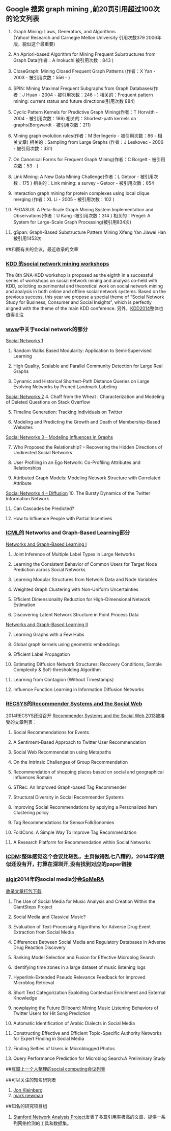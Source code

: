 ﻿## Google 搜索 graph mining ,前20页引用超过100次的论文列表

1. Graph Mining: Laws, Generators, and Algorithms  
(Yahoo! Research and Carnegie Mellon University 引用次数379 2006年版，貌似这个最重要)

2. An Apriori-based Algorithm for Mining Frequent Substructures from Graph Data(作者：A Inokuchi  被引用次数：843 )


3. CloseGraph: Mining Closed Frequent Graph Patterns (作者：X Yan - 2003 - 被引用次数：556 - )


4. SPIN: Mining Maximal Frequent Subgraphs from Graph Databases(作者：J Huan - 2004 - 被引用次数：246 - )
相关的：Frequent pattern mining: current status and future directions(引用次数 884)

5. Cyclic Pattern Kernels for Predictive Graph Mining(作者：T Horváth - 2004 - 被引用次数：189)
相关的：Shortest-path kernels on graphs(Borgwardt - 被引用次数：211)

6. Mining graph evolution rules(作者：M Berlingerio - 被引用次数：86 - 相关文章)
相关的：Sampling from Large Graphs (作者：J Leskovec - 2006 - 被引用次数：331)

7. On Canonical Forms for Frequent Graph Mining(作者：C Borgelt - 被引用次数：53 - )

8. Link Mining: A New Data Mining Challenge(作者：L Getoor - 被引用次数：175 )
相关的：Link mining: a survey - Getoor - 被引用次数：654

9. Interaction graph mining for protein complexes using local clique merging
(作者：XL Li - 2005 - 被引用次数：102 )

10. PEGASUS: A Peta-Scale Graph Mining System Implementation and Observations(作者：U Kang -被引用次数：314 )
相关的：Pregel: A System for Large-Scale Graph Processing(被引用834次)


11. gSpan: Graph-Based Substructure Pattern Mining 
Xifeng Yan Jiawei Han 被引用1453次


##和图有关的会议，最近收录的文章

### [KDD 的social network mining workshops]
 The 8th SNA-KDD workshop is proposed as the eighth in a successful series of workshops on  social network mining and analysis co-held with KDD, soliciting experimental and theoretical work on social network mining and analysis in both online and offline social network systems. Based on the previous success, this year we propose a special theme of “Social Network Study for Business, Consumer and Social Insights”, which is perfectly aligned with the theme of the main KDD conference. 另外，[KDD2014]整体也值得关注

### [www]中关于social network的部分
 
 [Social Networks 1]

1. Random Walks Based Modularity: Application to Semi-Supervised Learning 

2. High Quality, Scalable and Parallel Community Detection for Large Real Graphs 

3. Dynamic and Historical Shortest-Path Distance Queries on Large Evolving Networks by Pruned Landmark Labeling 

 [Social Networks 2]
4. Chaff from the Wheat : Characterization and Modeling of Deleted Questions on Stack Overflow

5. Timeline Generation: Tracking Individuals on Twitter 

6. Modeling and Predicting the Growth and Death of Membership-Based Websites 

 [Social Networks 3 – Modeling Influences in Graphs]

7. Who Proposed the Relationship? – Recovering the Hidden Directions of Undirected Social Networks
 
8. User Profiling in an Ego Network: Co-Profiling Attributes and Relationships

9. Attributed Graph Models: Modeling Network Structure with Correlated Attribute

 [Social Networks 4 – Diffusion]
10. The Bursty Dynamics of the Twitter Information Network

11. Can Cascades be Predicted?

12. How to Influence People with Partial Incentives 

### [ICML]的 Networks and Graph-Based Learning部分
 
 [Networks and Graph-Based Learning I]

1. Joint Inference of Multiple Label Types in Large Networks

2. Learning the Consistent Behavior of Common Users for Target Node Prediction across Social Networks

3. Learning Modular Structures from Network Data and Node Variables

4. Weighted Graph Clustering with Non-Uniform Uncertainties

5. Efficient Dimensionality Reduction for High-Dimensional Network Estimation

6. Discovering Latent Network Structure in Point Process Data

 [Networks and Graph-Based Learning II]

7. Learning Graphs with a Few Hubs

8. Global graph kernels using geometric embeddings

9. Efficient Label Propagation

10. Estimating Diffusion Network Structures: Recovery Conditions, Sample Complexity & Soft-thresholding Algorithm

11. Learning from Contagion (Without Timestamps)

12. Influence Function Learning in Information Diffusion Networks

### [RECSYS]的[Recommender Systems and the Social Web] 
2014RECSYS还没召开
 [Recommender Systems and the Social Web 2013]被接受的文章列表：

1. Social Recommendations for Events

2. A Sentiment-Based Approach to Twitter User Recommendation
	
3. Social Web Recommendation using Metapaths
	
4. On the Intrinsic Challenges of Group Recommendation

5. Recommendation of shopping places based on social and geographical influences	Romain 

6. STRec: An Improved Graph-based Tag Recommender	

7. Structural Diversity in Social Recommender Systems	

8. Improving Social Recommendations by applying a Personalized Item Clustering policy

9. Tag Recommendations for SensorFolkSonomies

10. FoldCons: A Simple Way To Improve Tag Recommendation	

11. A Research Platform for Recommendation within Social Networks 




### [ICDM]:整体感觉这个会议比较乱，主页做得乱七八糟的，2014年的貌似还没有开，打算在深圳开,没有找到对应的paper链接
### [sigir]2014年的social media分会[SoMeRA]

[收录文章打包下载]

1. The Use of Social Media for Music Analysis and Creation Within the GiantSteps Project

2. Social Media and Classical Music?

3. Evaluation of Text-Processing Algorithms for Adverse Drug Event Extraction from Social Media

4. Differences Between Social Media and Regulatory Databases in Adverse Drug Reaction Discovery

5. Ranking Model Selection and Fusion for Effective Microblog Search

6. Identifying time zones in a large dataset of music listening logs

7. Hyperlink-Extended Pseudo Relevance Feedback for Improved Microblog Retrieval

8. Short Text Categorization Exploiting Contextual Enrichment and External Knowledge

9. nowplaying the Future Billboard: Mining Music Listening Behaviors of Twitter Users for Hit Song Prediction

10. Automatic Identification of Arabic Dialects in Social Media

11. Constructing Effective and Efficient Topic-Specific Authority Networks for Expert Finding in Social Media

12. Finding Selfies of Users in Microblogged Photos

13. Query Performance Prediction for Microblog Search:A Preliminary Study



##[豆瓣上一个人整理的social computing会议列表]

##可以关注的知名研究者
1. [Jon Kleinberg]
2. [mark newman]



##知名的研究项目组
1. [Stanford Network Analysis Project]发表了多篇引用率极高的文章，提供一系列网络检测的工具和数据集。




[Stanford Network Analysis Project]:http://snap.stanford.edu/


[Jon Kleinberg]:http://www.cs.cornell.edu/home/kleinber/
[mark newman]:http://www-personal.umich.edu/~mejn/pubs.html

[豆瓣上一个人整理的social computing会议列表]:http://www.douban.com/group/topic/33541638/ 
[收录文章打包下载]:http://www.cp.jku.at/conferences/SoMeRA2014/preproceedings/somera_preproceedings.zip


[SoMeRA]:http://www.cp.jku.at/conferences/SoMeRA2014/


[sigir]:http://sigir.org/sigir2014/finalworkshops.php#SoMeRA


[ICDM]:http://icdm2013.rutgers.edu/
[Recommender Systems and the Social Web 2013]:http://ls13-www.cs.uni-dortmund.de/homepage/rsweb2013/index.shtml
[Recommender Systems and the Social Web]:http://ls13-www.cs.uni-dortmund.de/homepage/rsweb2014/index.shtml
[RECSYS]:http://recsys.acm.org/

[ICML]:http://icml.cc/2014/
[KDD 的social network mining workshops]:http://research.larc.smu.edu.sg/pa/snakdd2014/SNA-KDD2014.htm
[KDD2014]:http://www.kdd.org/kdd2014/program.html
[www]:http://www2014.kr/paper/proceedings/

[Social Networks 1]:http://www2014.kr/paper/proceedings/#8
[Social Networks 2]:http://www2014.kr/paper/proceedings/#20
[Social Networks 3 – Modeling Influences in Graphs]:http://www2014.kr/paper/proceedings/#25
[Social Networks 4 – Diffusion]:http://www2014.kr/paper/proceedings/#28
[Networks and Graph-Based Learning I]:http://icml.cc/2014/index/article/12.htm#sun1030
[Networks and Graph-Based Learning II]:http://icml.cc/2014/index/article/12.htm#tue1620


